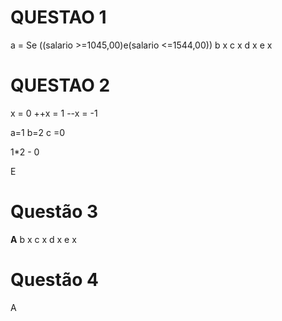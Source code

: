 # QUESTAO  1
a = Se ((salario >=1045,00)e(salario <=1544,00))
b x
c x
d x
e x

# QUESTAO  2

x = 0
++x = 1
--x = -1

a=1
b=2
c =0

1*2 - 0

E

# Questão 3

**A**
b x
c x
d x
e x

# Questão 4 

A
